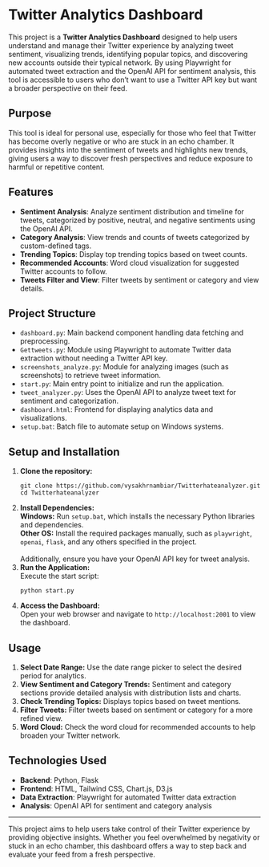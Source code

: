 <h1>Twitter Analytics Dashboard</h1>

<p>This project is a <strong>Twitter Analytics Dashboard</strong> designed to help users understand and manage their Twitter experience by analyzing tweet sentiment, visualizing trends, identifying popular topics, and discovering new accounts outside their typical network. By using Playwright for automated tweet extraction and the OpenAI API for sentiment analysis, this tool is accessible to users who don’t want to use a Twitter API key but want a broader perspective on their feed.</p>

<h2>Purpose</h2>

<p>This tool is ideal for personal use, especially for those who feel that Twitter has become overly negative or who are stuck in an echo chamber. It provides insights into the sentiment of tweets and highlights new trends, giving users a way to discover fresh perspectives and reduce exposure to harmful or repetitive content.</p>

<h2>Features</h2>

<ul>
  <li><strong>Sentiment Analysis</strong>: Analyze sentiment distribution and timeline for tweets, categorized by positive, neutral, and negative sentiments using the OpenAI API.</li>
  <li><strong>Category Analysis</strong>: View trends and counts of tweets categorized by custom-defined tags.</li>
  <li><strong>Trending Topics</strong>: Display top trending topics based on tweet counts.</li>
  <li><strong>Recommended Accounts</strong>: Word cloud visualization for suggested Twitter accounts to follow.</li>
  <li><strong>Tweets Filter and View</strong>: Filter tweets by sentiment or category and view details.</li>
</ul>

<h2>Project Structure</h2>

<ul>
  <li><code>dashboard.py</code>: Main backend component handling data fetching and preprocessing.</li>
  <li><code>Gettweets.py</code>: Module using Playwright to automate Twitter data extraction without needing a Twitter API key.</li>
  <li><code>screenshots_analyze.py</code>: Module for analyzing images (such as screenshots) to retrieve tweet information.</li>
  <li><code>start.py</code>: Main entry point to initialize and run the application.</li>
  <li><code>tweet_analyzer.py</code>: Uses the OpenAI API to analyze tweet text for sentiment and categorization.</li>
  <li><code>dashboard.html</code>: Frontend for displaying analytics data and visualizations.</li>
  <li><code>setup.bat</code>: Batch file to automate setup on Windows systems.</li>
</ul>

<h2>Setup and Installation</h2>

<ol>
  <li><strong>Clone the repository:</strong>
    <pre><code>git clone https://github.com/vysakhrnambiar/Twitterhateanalyzer.git
cd Twitterhateanalyzer</code></pre>
  </li>
  <li><strong>Install Dependencies:</strong><br>
    <strong>Windows:</strong> Run <code>setup.bat</code>, which installs the necessary Python libraries and dependencies.<br>
    <strong>Other OS:</strong> Install the required packages manually, such as <code>playwright</code>, <code>openai</code>, <code>flask</code>, and any others specified in the project.<br><br>
    Additionally, ensure you have your OpenAI API key for tweet analysis.
  </li>
  <li><strong>Run the Application:</strong><br>
    Execute the start script:
    <pre><code>python start.py</code></pre>
  </li>
  <li><strong>Access the Dashboard:</strong><br>
    Open your web browser and navigate to <code>http://localhost:2001</code> to view the dashboard.
  </li>
</ol>

<h2>Usage</h2>

<ol>
  <li><strong>Select Date Range:</strong> Use the date range picker to select the desired period for analytics.</li>
  <li><strong>View Sentiment and Category Trends:</strong> Sentiment and category sections provide detailed analysis with distribution lists and charts.</li>
  <li><strong>Check Trending Topics:</strong> Displays topics based on tweet mentions.</li>
  <li><strong>Filter Tweets:</strong> Filter tweets based on sentiment or category for a more refined view.</li>
  <li><strong>Word Cloud:</strong> Check the word cloud for recommended accounts to help broaden your Twitter network.</li>
</ol>

<h2>Technologies Used</h2>

<ul>
  <li><strong>Backend</strong>: Python, Flask</li>
  <li><strong>Frontend</strong>: HTML, Tailwind CSS, Chart.js, D3.js</li>
  <li><strong>Data Extraction</strong>: Playwright for automated Twitter data extraction</li>
  <li><strong>Analysis</strong>: OpenAI API for sentiment and category analysis</li>
</ul>

<hr>
<p>This project aims to help users take control of their Twitter experience by providing objective insights. Whether you feel overwhelmed by negativity or stuck in an echo chamber, this dashboard offers a way to step back and evaluate your feed from a fresh perspective.</p>
